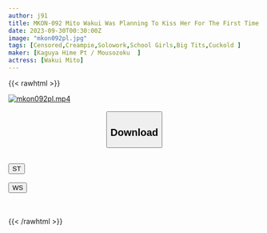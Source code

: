 ```yaml
---
author: j91
title: MKON-092 Mito Wakui Was Planning To Kiss Her For The First Time In Her Room Because She Loves Cleanliness, But She Was Creampied By The Guy In The Foul-smelling Trash Room, And It Got All Messed Up
date: 2023-09-30T00:30:00Z
image: "mkon092pl.jpg"
tags: [Censored,Creampie,Solowork,School Girls,Big Tits,Cuckold	]
maker: [Kaguya Hime Pt / Mousozoku  ]
actress: [Wakui Mito]
---
```



{{< rawhtml >}}

<div class="video" data-videoid="WgA8MZ2jbeUb8WM">
    <a href="javascript:;">
        <img src="https://my.j91.asia/posts/mkon092pl/mkon092pl.jpg" width="WIDTH" height="HEIGHT" alt="mkon092pl.mp4" loading="lazy">
    </a>
</div>

<script type="text/javascript" src="https://j91.asia/asset/on-demand-st.js"></script>

<br>
  <link rel="stylesheet" href="https://j91.asia/asset/bs5.css">
  
  <center>
  <button class="btn btn-primary" type="button" data-bs-toggle="collapse" data-bs-target=".multi-collapse" aria-expanded="false" aria-controls="multiCollapseExample1 multiCollapseExample2"><h2>Download</h2></button></center>
</p>
<div class="row">
  <div class="col">
    <div class="collapse multi-collapse" id="multiCollapseExample1">
      <div class="card card-body">
	      	      <br>
<div class="buttons">  
<a href="https://streamtape.to/v/WgA8MZ2jbeUb8WM"><button class="btn-hover color-3"><i class="fa fa-download"></i> ST</button></a></div>
    </div>
  </div>
</div>
  <div class="col">
    <div class="collapse multi-collapse" id="multiCollapseExample2">
      <div class="card card-body">
	      <br>
<div class="buttons">
    <a href="https://wolfstream.tv/jpspfhrwjemk"><button class="btn-hover color-9"><i class="fa fa-download"></i> WS</button></a></div>
<br><br>
      </div>
    </div>
  </div>
</div>

{{< /rawhtml >}}